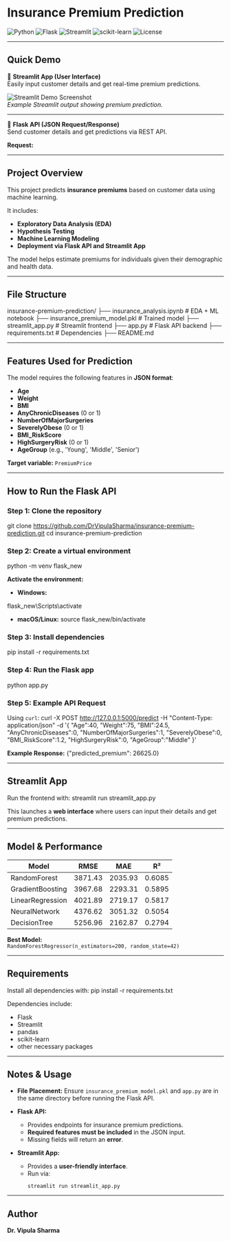 # **Insurance Premium Prediction**

![Python](https://img.shields.io/badge/Python-3.8%2B-blue.svg)
![Flask](https://img.shields.io/badge/Flask-API-green.svg)
![Streamlit](https://img.shields.io/badge/Streamlit-App-red.svg)
![scikit-learn](https://img.shields.io/badge/scikit--learn-ML-yellow.svg)
![License](https://img.shields.io/badge/License-MIT-purple.svg)

---

## **Quick Demo**

🔹 **Streamlit App (User Interface)**  
Easily input customer details and get real-time premium predictions.  

![Streamlit Demo Screenshot](assets/streamlit_demo.png)  
*Example Streamlit output showing premium prediction.*

---

🔹 **Flask API (JSON Request/Response)**  
Send customer details and get predictions via REST API.  

**Request:**  

---

## **Project Overview**
This project predicts **insurance premiums** based on customer data using machine learning.  

It includes:
- **Exploratory Data Analysis (EDA)**
- **Hypothesis Testing**
- **Machine Learning Modeling**
- **Deployment via Flask API and Streamlit App**

The model helps estimate premiums for individuals given their demographic and health data.

---

## **File Structure**
insurance-premium-prediction/
├── insurance_analysis.ipynb # EDA + ML notebook
├── insurance_premium_model.pkl # Trained model
├── streamlit_app.py # Streamlit frontend
├── app.py # Flask API backend
├── requirements.txt # Dependencies
├── README.md

---

## **Features Used for Prediction**
The model requires the following features in **JSON format**:

- **Age**
- **Weight**
- **BMI**
- **AnyChronicDiseases** (0 or 1)
- **NumberOfMajorSurgeries**
- **SeverelyObese** (0 or 1)
- **BMI_RiskScore**
- **HighSurgeryRisk** (0 or 1)
- **AgeGroup** (e.g., 'Young', 'Middle', 'Senior')

**Target variable:** `PremiumPrice`

---

## **How to Run the Flask API**

### **Step 1: Clone the repository**
git clone https://github.com/DrVipulaSharma/insurance-premium-prediction.git
cd insurance-premium-prediction

### **Step 2: Create a virtual environment**
python -m venv flask_new

**Activate the environment:**
- **Windows:**

flask_new\Scripts\activate
- **macOS/Linux:**
source flask_new/bin/activate

### **Step 3: Install dependencies**
pip install -r requirements.txt

### **Step 4: Run the Flask app**
python app.py

### **Step 5: Example API Request**
Using `curl`:
curl -X POST http://127.0.0.1:5000/predict
-H "Content-Type: application/json"
-d '{
"Age":40,
"Weight":75,
"BMI":24.5,
"AnyChronicDiseases":0,
"NumberOfMajorSurgeries":1,
"SeverelyObese":0,
"BMI_RiskScore":1.2,
"HighSurgeryRisk":0,
"AgeGroup":"Middle"
}'

**Example Response:**
{"predicted_premium": 26625.0}

---

## **Streamlit App**
Run the frontend with:
streamlit run streamlit_app.py

This launches a **web interface** where users can input their details and get premium predictions.

---

## **Model & Performance**
| **Model**          | **RMSE**  | **MAE**   | **R²**   |
|--------------------|-----------|-----------|----------|
| RandomForest       | 3871.43   | 2035.93   | 0.6085   |
| GradientBoosting   | 3967.68   | 2293.31   | 0.5895   |
| LinearRegression   | 4021.89   | 2719.17   | 0.5817   |
| NeuralNetwork      | 4376.62   | 3051.32   | 0.5054   |
| DecisionTree       | 5256.96   | 2162.87   | 0.2794   |

**Best Model:**  
`RandomForestRegressor(n_estimators=200, random_state=42)`

---

## **Requirements**
Install all dependencies with:
pip install -r requirements.txt

Dependencies include:
- Flask  
- Streamlit  
- pandas  
- scikit-learn  
- other necessary packages  

---

## **Notes & Usage**
- **File Placement:** Ensure `insurance_premium_model.pkl` and `app.py` are in the same directory before running the Flask API.  
- **Flask API:**
  - Provides endpoints for insurance premium predictions.  
  - **Required features must be included** in the JSON input.  
  - Missing fields will return an **error**.  

- **Streamlit App:**  
  - Provides a **user-friendly interface**.  
  - Run via:
    ```
    streamlit run streamlit_app.py
    ```

---

## **Author**
**Dr. Vipula Sharma**























